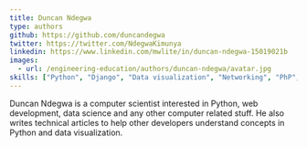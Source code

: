 ```yaml
---
title: Duncan Ndegwa
type: authors
github: https://github.com/duncandegwa
twitter: https://twitter.com/NdegwaKimunya
linkedin: https://www.linkedin.com/mwlite/in/duncan-ndegwa-15019021b
images:
  - url: /engineering-education/authors/duncan-ndegwa/avatar.jpg 
skills: ["Python", "Django", "Data visualization", "Networking", "PhP", "Javascript"]
---
```

Duncan Ndegwa is a computer scientist interested in Python, web development, data science and any other computer related stuff. He also writes technical articles to help other developers understand concepts in Python and data visualization.
